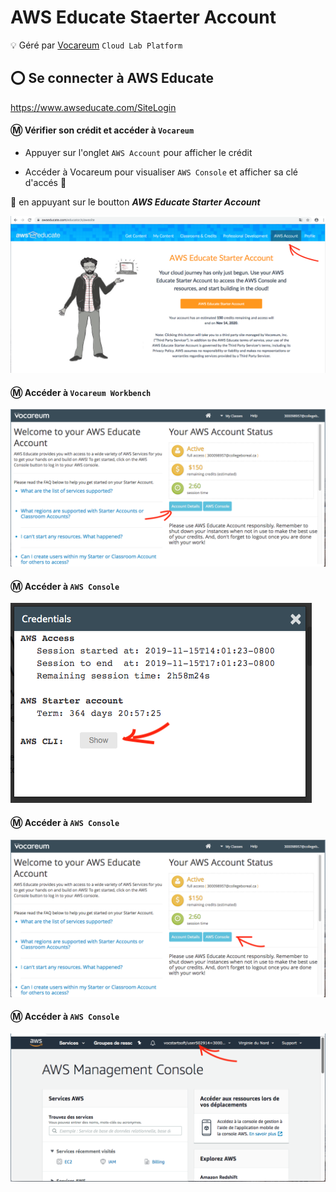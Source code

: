 # AWS Educate Staerter Account 

:bulb: Géré par [Vocareum](https://www.vocareum.com/) `Cloud Lab Platform`

## :o: Se connecter à AWS Educate


https://www.awseducate.com/SiteLogin

#### :m: Vérifier son crédit et accéder à `Vocareum`

* Appuyer sur l'onglet `AWS Account` pour afficher le crédit

* Accéder à Vocareum pour visualiser `AWS Console` et afficher sa clé d'accés :key:

:pushpin: en appuyant sur le boutton ***AWS Educate Starter Account***

![image](images/AWSAccount.png)

#### :m: Accéder à `Vocareum Workbench`


![image](images/VocareumConsoleDET.png)

#### :m: Accéder à `AWS Console`

![image](images/Credentials.png)

#### :m: Accéder à `AWS Console`

![image](images/VocareumConsoleAWS.png)

#### :m: Accéder à `AWS Console`

![image](images/VocareumAWSConsole.png)
